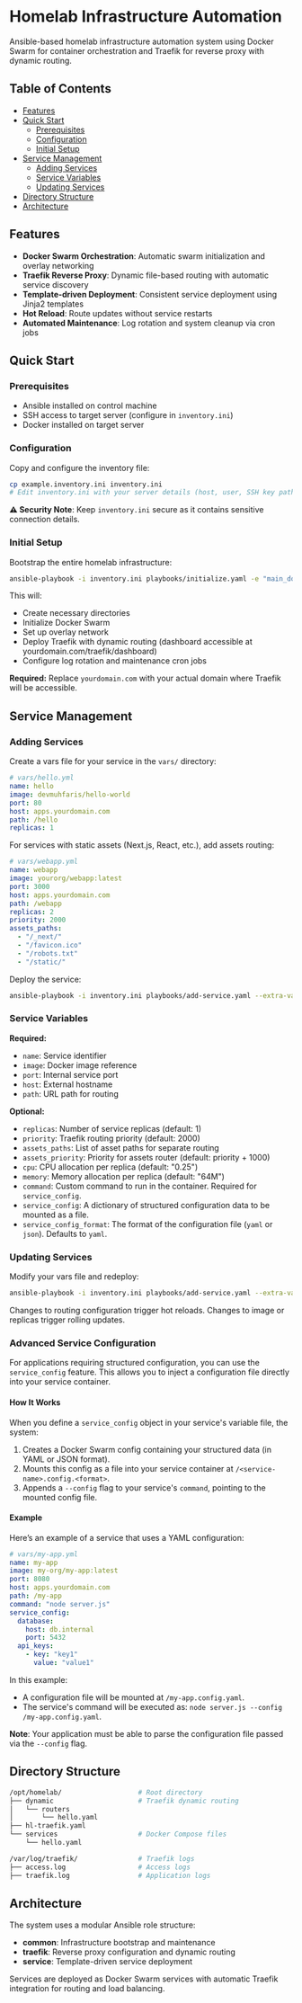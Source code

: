 # Homelab Infrastructure Automation

Ansible-based homelab infrastructure automation system using Docker Swarm for container orchestration and Traefik for reverse proxy with dynamic routing.

## Table of Contents

- [Features](#features)
- [Quick Start](#quick-start)
  - [Prerequisites](#prerequisites)
  - [Configuration](#configuration)
  - [Initial Setup](#initial-setup)
- [Service Management](#service-management)
  - [Adding Services](#adding-services)
  - [Service Variables](#service-variables)
  - [Updating Services](#updating-services)
- [Directory Structure](#directory-structure)
- [Architecture](#architecture)

## Features

- **Docker Swarm Orchestration**: Automatic swarm initialization and overlay networking
- **Traefik Reverse Proxy**: Dynamic file-based routing with automatic service discovery
- **Template-driven Deployment**: Consistent service deployment using Jinja2 templates
- **Hot Reload**: Route updates without service restarts
- **Automated Maintenance**: Log rotation and system cleanup via cron jobs

## Quick Start

### Prerequisites

- Ansible installed on control machine
- SSH access to target server (configure in `inventory.ini`)
- Docker installed on target server

### Configuration

Copy and configure the inventory file:
```bash
cp example.inventory.ini inventory.ini
# Edit inventory.ini with your server details (host, user, SSH key path)
```

**⚠️ Security Note**: Keep `inventory.ini` secure as it contains sensitive connection details.

### Initial Setup

Bootstrap the entire homelab infrastructure:
```bash
ansible-playbook -i inventory.ini playbooks/initialize.yaml -e "main_domain=yourdomain.com"
```

This will:
- Create necessary directories
- Initialize Docker Swarm
- Set up overlay network
- Deploy Traefik with dynamic routing (dashboard accessible at yourdomain.com/traefik/dashboard)
- Configure log rotation and maintenance cron jobs

**Required:** Replace `yourdomain.com` with your actual domain where Traefik will be accessible.

## Service Management

### Adding Services

Create a vars file for your service in the `vars/` directory:

```yaml
# vars/hello.yml
name: hello
image: devmuhfaris/hello-world
port: 80
host: apps.yourdomain.com
path: /hello
replicas: 1
```

For services with static assets (Next.js, React, etc.), add assets routing:
```yaml
# vars/webapp.yml
name: webapp
image: yourorg/webapp:latest
port: 3000
host: apps.yourdomain.com
path: /webapp
replicas: 2
priority: 2000
assets_paths:
  - "/_next/"
  - "/favicon.ico"
  - "/robots.txt"
  - "/static/"
```

Deploy the service:
```bash
ansible-playbook -i inventory.ini playbooks/add-service.yaml --extra-vars @vars/hello.yml
```

### Service Variables

**Required:**
- `name`: Service identifier
- `image`: Docker image reference  
- `port`: Internal service port
- `host`: External hostname
- `path`: URL path for routing

**Optional:**
- `replicas`: Number of service replicas (default: 1)
- `priority`: Traefik routing priority (default: 2000)
- `assets_paths`: List of asset paths for separate routing
- `assets_priority`: Priority for assets router (default: priority + 1000)
- `cpu`: CPU allocation per replica (default: "0.25")
- `memory`: Memory allocation per replica (default: "64M")
- `command`: Custom command to run in the container. Required for `service_config`.
- `service_config`: A dictionary of structured configuration data to be mounted as a file.
- `service_config_format`: The format of the configuration file (`yaml` or `json`). Defaults to `yaml`.

### Updating Services

Modify your vars file and redeploy:
```bash
ansible-playbook -i inventory.ini playbooks/add-service.yaml --extra-vars @vars/hello.yml
```

Changes to routing configuration trigger hot reloads. Changes to image or replicas trigger rolling updates.

### Advanced Service Configuration

For applications requiring structured configuration, you can use the `service_config` feature. This allows you to inject a configuration file directly into your service container.

#### How It Works
When you define a `service_config` object in your service's variable file, the system:
1. Creates a Docker Swarm config containing your structured data (in YAML or JSON format).
2. Mounts this config as a file into your service container at `/<service-name>.config.<format>`.
3. Appends a `--config` flag to your service's `command`, pointing to the mounted config file.

#### Example
Here’s an example of a service that uses a YAML configuration:
```yaml
# vars/my-app.yml
name: my-app
image: my-org/my-app:latest
port: 8080
host: apps.yourdomain.com
path: /my-app
command: "node server.js"
service_config:
  database:
    host: db.internal
    port: 5432
  api_keys:
    - key: "key1"
      value: "value1"
```

In this example:
- A configuration file will be mounted at `/my-app.config.yaml`.
- The service's command will be executed as: `node server.js --config /my-app.config.yaml`.

**Note**: Your application must be able to parse the configuration file passed via the `--config` flag.

## Directory Structure

```bash
/opt/homelab/                   # Root directory 
├── dynamic                     # Traefik dynamic routing
│   └── routers
│       └── hello.yaml 
├── hl-traefik.yaml
└── services                    # Docker Compose files
    └── hello.yaml

/var/log/traefik/               # Traefik logs
├── access.log                  # Access logs  
├── traefik.log                 # Application logs
```


## Architecture

The system uses a modular Ansible role structure:

- **common**: Infrastructure bootstrap and maintenance
- **traefik**: Reverse proxy configuration and dynamic routing
- **service**: Template-driven service deployment

Services are deployed as Docker Swarm services with automatic Traefik integration for routing and load balancing.
